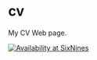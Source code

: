 # cv
My CV Web page.

[![Availability at SixNines](http://www.sixnines.io/b/0e54)](http://www.sixnines.io/b/0e54)
